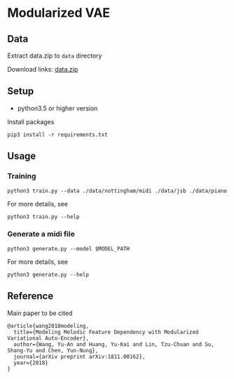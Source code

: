 # Modularized VAE

## Data
Extract data.zip to ```data``` directory

Download links:
[data.zip](https://drive.google.com/file/d/1WmLVm4bRNr6OOJCNqIHlTEnThpT016bX/view?usp=sharing)


## Setup

- python3.5 or higher version

Install packages
```
pip3 install -r requirements.txt
```

## Usage

### Training

```
python3 train.py --data ./data/nottingham/midi ./data/jsb ./data/piano
```

For more details, see
```
python3 train.py --help
```

### Generate a midi file
```
python3 generate.py --model $MODEL_PATH
```

For more details, see
```
python3 generate.py --help
```


## Reference

Main paper to be cited

```
@article{wang2018modeling,
  title={Modeling Melodic Feature Dependency with Modularized Variational Auto-Encoder},
  author={Wang, Yu-An and Huang, Yu-Kai and Lin, Tzu-Chuan and Su, Shang-Yu and Chen, Yun-Nung},
  journal={arXiv preprint arXiv:1811.00162},
  year={2018}
}
```
